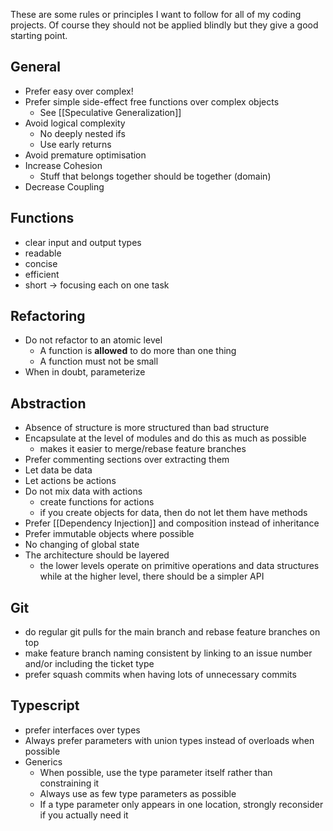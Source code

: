 These are some rules or principles I want to follow for all of my coding projects. Of course they should not be applied blindly but they give a good starting point.

## General

- Prefer easy over complex!
- Prefer simple side-effect free functions over complex objects
	- See [[Speculative Generalization]]
- Avoid logical complexity
	- No deeply nested ifs
	- Use early returns
- Avoid premature optimisation
- Increase Cohesion
	- Stuff that belongs together should be together (domain)
- Decrease Coupling

## Functions

- clear input and output types 
- readable
- concise
- efficient
- short -> focusing each on one task 

## Refactoring

- Do not refactor to an atomic level 
	- A function is **allowed** to do more than one thing
	- A function must not be small
- When in doubt, parameterize

## Abstraction

- Absence of structure is more structured than bad structure
- Encapsulate at the level of modules and do this as much as possible
	- makes it easier to merge/rebase feature branches
- Prefer commenting sections over extracting them
- Let data be data
- Let actions be actions
- Do not mix data with actions
	- create functions for actions 
	- if you create objects for data, then do not let them have methods 
- Prefer [[Dependency Injection]] and composition instead of inheritance
- Prefer immutable objects where possible
- No changing of global state 
- The architecture should be layered 
	- the lower levels operate on primitive operations and data structures while at the higher level, there should be a simpler API

## Git 

- do regular git pulls for the main branch and rebase feature branches on top
- make feature branch naming consistent by linking to an issue number and/or including the ticket type
- prefer squash commits when having lots of unnecessary commits 


## Typescript

- prefer interfaces over types
- Always prefer parameters with union types instead of overloads when possible
- Generics
	- When possible, use the type parameter itself rather than constraining it
	- Always use as few type parameters as possible
	- If a type parameter only appears in one location, strongly reconsider if you actually need it